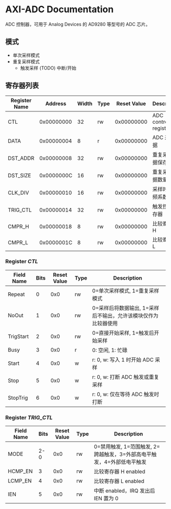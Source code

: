 # AXI-ADC Documentation

ADC 控制器，可用于 Analog Devices 的 AD9280 等型号的 ADC 芯片。

## 模式

* 单次采样模式
* 重复采样模式
	* 触发采样 (TODO) 中断/开始

## 寄存器列表

| Register Name | Address | Width | Type | Reset Value | Description |
| --- | --- | --- | --- | --- | --- |
| CTL | 0x00000000 | 32 | rw | 0x00000000 | ADC control register |
| DATA | 0x00000004 | 8 | r | 0x00000000 | ADC 采样数据 |
| DST_ADDR | 0x00000008 | 32| rw | 0x00000000 | 重复采样数据保存地址 |
| DST_SIZE | 0x0000000C | 16 | rw | 0x00000000 | 重复采样数据数量 |
| CLK_DIV | 0x00000010 | 16 | rw | 0x00000000 | 采样时钟分频系数 |
| TRIG_CTL | 0x00000014 | 32 | rw | 0x00000000 | 触发控制寄存器 |
| CMPR_H | 0x00000018 | 8 | rw | 0x00000000 | 比较寄存器 H |
| CMPR_L | 0x0000001C | 8 | rw | 0x00000000 | 比较寄存器 L |

### Register *CTL*

| Field Name | Bits | Reset Value | Type | Description |
| --- | --- | --- | --- | --- |
| Repeat | 0 | 0x0 | rw | 0=单次采样模式, 1=重复采样模式 |
| NoOut | 1 | 0x0 | rw | 0=采样后将数据输出, 1=采样后不输出，允许该模块仅作为比较器使用 |
| TrigStart | 2 | 0x0 | rw | 0=直接开始采样, 1=触发后开始采样 |
| Busy | 3 | 0x0 | r | 0: 空闲, 1: 忙碌 |
| Start | 4 | 0x0 | w | r: 0, w: 写入 1 时开始 ADC 采样 |
| Stop | 5 | 0x0 | w | r: 0, w: 打断 ADC 触发或重复采样 |
| StopTrig | 6 | 0x0 | w | r: 0, w: 仅在等待 ADC 触发时打断 |

### Register *TRIG_CTL*

| Field Name | Bits | Reset Value | Type | Description |
| --- | --- | --- | --- | --- |
| MODE | 2-0 | 0x0 | rw | 0=禁用触发, 1=范围触发, 2=跨越触发，3=外部高电平触发，4=外部低电平触发 |
| HCMP_EN | 3 | 0x0 | rw | 比较寄存器 H enabled |
| LCMP_EN | 4 | 0x0 | rw | 比较寄存器 L enabled |
| IEN | 5 | 0x0 | rw | 中断 enabled，IRQ 发出后 IEN 置为 0 |